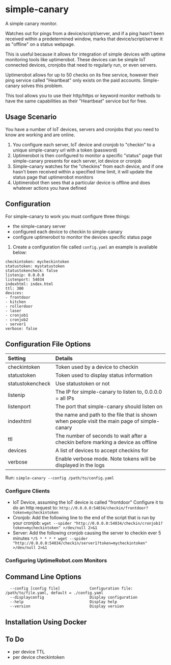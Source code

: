 simple-canary
=============

A simple canary monitor.

Watches out for pings from a device/script/server, and if a ping hasn't been received within a predetermined window, marks that device/script/server it as "offline" on a status webpage.

This is useful because it allows for integration of simple devices with uptime monitoring tools like uptimerobot.  These devices can be simple IoT connected devices, cronjobs that need to regularly run, or even servers.

Uptimerobot allows for up to 50 checks on its free service, however their ping service called "Heartbeat" only exists on the paid accounts.  Simple-canary solves this problem.

This tool allows you to use their http/https or keyword monitor methods to have the same capabilities as their "Heartbeat" service but for free.

Usage Scenario
-------------

You have a number of IoT devices, servers and cronjobs that you need to know are working and are online.

1. You configure each server, IoT device and cronjob to "checkin" to a unique simple-canary url with a token (password)
1. Uptimerobot is then configured to monitor a specific "status" page that simple-canary presents for each server, iot device or cronjob
1. Simple-canary watches for the "checkins" from each device, and if one hasn't been received within a specified time limit, it will update the status page that uptimerobot monitors
1. Uptimerobot then sees that a particular device is offline and does whatever actions you have defined


Configuration
-------------

For simple-canary to work you must configure three things:
- the simple-canary server
- configured each device to checkin to simple-canary
- configure uptimerobot to monitor the devices specific status page


1. Create a configuration file called `config.yaml` an example is available below:
  ```
  checkintoken: mycheckintoken
  statustoken: mystatustoken
  statustokencheck: false
  listenip: 0.0.0.0
  listenport: 54034
  indexhtml: index.html
  ttl: 300
  devices:
  - frontdoor
  - kitchen
  - rollerdoor
  - laser
  - cronjob1
  - cronjob2
  - server1
  verbose: false
  ```

Configuration File Options
--------------------------
| Setting | Details |
|:--|:--|
| checkintoken | Token used by a device to checkin |
| statustoken | Token used to display status information |
| statustokencheck | Use statustoken or not |
| listenip | The IP for simple-canary to listen to, 0.0.0.0 = all IPs |
| listenport | The port that simple-canary should listen on |
| indexhtml | the name and path to the file that is shown when people visit the main page of simple-canary |
| ttl | The number of seconds to wait after a checkin before marking a device as offline|
| devices | A list of devices to accept checkins for |
| verbose | Enable verbose mode.  Note tokens will be displayed in the logs |

Run:
`simple-canary --config /path/to/config.yaml`

### Configure Clients

- IoT Device, assuming the IoT device is called "frontdoor"
  Configure it to do an http request to: `http://0.0.0.0:54034/checkin/frontdoor?token=mycheckintoken`
- Cronjob: Add the following line to the end of the script that is run by your cronjob: `wget --spider "http://0.0.0.0:54034/checkin/cronjob1?token=mycheckintoken" >/dev/null 2>&1`
- Server: Add the following cronjob causing the server to checkin ever 5 minutes
`*/5 * * * * wget --spider "http://0.0.0.0:54034/checkin/server1?token=mycheckintoken" >/dev/null 2>&1`


### Configuring UptimeRobot.com Monitors


## Command Line Options
```
  --config [config file]             Configuration file: /path/to/file.yaml, default = ./config.yaml
  --displayconfig                    Display configuration
  --help                             Display help
  --version                          Display version
```

## Installation Using Docker

## To Do
- per device TTL
- per device checkintoken
